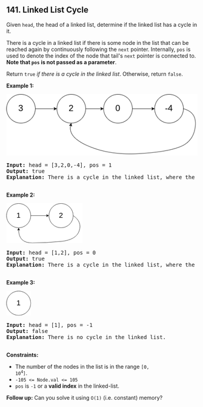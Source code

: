 ## 141. Linked List Cycle

Given `head`, the head of a linked list, determine if the linked list has a cycle in it.

There is a cycle in a linked list if there is some node in the list that can be reached again by continuously following the `next` pointer. Internally, `pos` is used to denote the index of the node that tail's `next` pointer is connected to. **Note that `pos` is not passed as a parameter**.

Return `true` _if there is a cycle in the linked list_. Otherwise, return `false`.

**Example 1:**

![](img1.png)

<pre>
<b>Input:</b> head = [3,2,0,-4], pos = 1
<b>Output:</b> true
<b>Explanation:</b> There is a cycle in the linked list, where the tail connects to the 1st node (0-indexed).

</pre>

**Example 2:**

![](img2.png)

<pre>
<b>Input:</b> head = [1,2], pos = 0
<b>Output:</b> true
<b>Explanation:</b> There is a cycle in the linked list, where the tail connects to the 0th node.

</pre>

**Example 3:**

![](img3.png)

<pre>
<b>Input:</b> head = [1], pos = -1
<b>Output:</b> false
<b>Explanation:</b> There is no cycle in the linked list.

</pre>

**Constraints:**
- The number of the nodes in the list is in the range <code>[0, 10<sup>4</sup>]</code>.
- `-105 <= Node.val <= 105`
- `pos` is `-1` or a **valid index** in the linked-list.

**Follow up:** Can you solve it using `O(1)` (i.e. constant) memory?